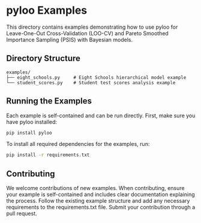 # pyloo Examples

This directory contains examples demonstrating how to use pyloo for Leave-One-Out Cross-Validation (LOO-CV) and Pareto Smoothed Importance Sampling (PSIS) with Bayesian models.

## Directory Structure

```
examples/
├── eight_schools.py     # Eight Schools hierarchical model example
└── student_scores.py    # Student test scores analysis example
```

## Running the Examples

Each example is self-contained and can be run directly. First, make sure you have pyloo installed:

```bash
pip install pyloo
```

To install all required dependencies for the examples, run:

```bash
pip install -r requirements.txt
```

## Contributing

We welcome contributions of new examples. When contributing, ensure your example is self-contained and includes clear documentation explaining the process. Follow the existing example structure and add any necessary requirements to the requirements.txt file. Submit your contribution through a pull request.
